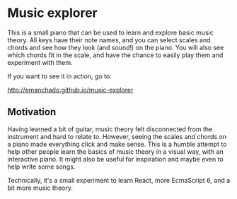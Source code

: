 Music explorer
==============

This is a small piano that can be used to learn and explore basic
music theory. All keys have their note names, and you can select
scales and chords and see how they look (and sound!) on the piano. You
will also see which chords fit in the scale, and have the chance to
easily play them and experiment with them.

If you want to see it in action, go to:

   http://emanchado.github.io/music-explorer

Motivation
----------

Having learned a bit of guitar, music theory felt disconnected from
the instrument and hard to relate to. However, seeing the scales and
chords on a piano made everything click and make sense. This is a
humble attempt to help other people learn the basics of music theory
in a visual way, with an interactive piano. It might also be useful
for inspiration and maybe even to help write some songs.

Technically, it's a small experiment to learn React, more EcmaScript
6, and a bit more music theory.
